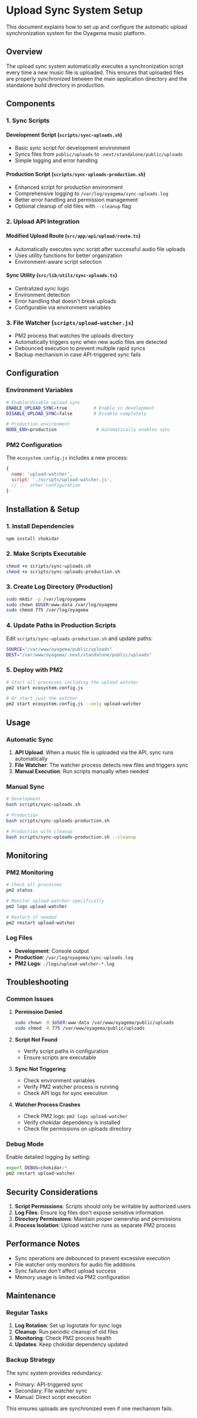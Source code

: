# Upload Sync System Setup

This document explains how to set up and configure the automatic upload synchronization system for the Oyagema music platform.

## Overview

The upload sync system automatically executes a synchronization script every time a new music file is uploaded. This ensures that uploaded files are properly synchronized between the main application directory and the standalone build directory in production.

## Components

### 1. Sync Scripts

#### Development Script (`scripts/sync-uploads.sh`)
- Basic sync script for development environment
- Syncs files from `public/uploads` to `.next/standalone/public/uploads`
- Simple logging and error handling

#### Production Script (`scripts/sync-uploads-production.sh`)
- Enhanced script for production environment
- Comprehensive logging to `/var/log/oyagema/sync-uploads.log`
- Better error handling and permission management
- Optional cleanup of old files with `--cleanup` flag

### 2. Upload API Integration

#### Modified Upload Route (`src/app/api/upload/route.ts`)
- Automatically executes sync script after successful audio file uploads
- Uses utility functions for better organization
- Environment-aware script selection

#### Sync Utility (`src/lib/utils/sync-uploads.ts`)
- Centralized sync logic
- Environment detection
- Error handling that doesn't break uploads
- Configurable via environment variables

### 3. File Watcher (`scripts/upload-watcher.js`)
- PM2 process that watches the uploads directory
- Automatically triggers sync when new audio files are detected
- Debounced execution to prevent multiple rapid syncs
- Backup mechanism in case API-triggered sync fails

## Configuration

### Environment Variables

```bash
# Enable/disable upload sync
ENABLE_UPLOAD_SYNC=true          # Enable in development
DISABLE_UPLOAD_SYNC=false        # Disable completely

# Production environment
NODE_ENV=production               # Automatically enables sync
```

### PM2 Configuration

The `ecosystem.config.js` includes a new process:

```javascript
{
  name: 'upload-watcher',
  script: './scripts/upload-watcher.js',
  // ... other configuration
}
```

## Installation & Setup

### 1. Install Dependencies

```bash
npm install chokidar
```

### 2. Make Scripts Executable

```bash
chmod +x scripts/sync-uploads.sh
chmod +x scripts/sync-uploads-production.sh
```

### 3. Create Log Directory (Production)

```bash
sudo mkdir -p /var/log/oyagema
sudo chown $USER:www-data /var/log/oyagema
sudo chmod 775 /var/log/oyagema
```

### 4. Update Paths in Production Scripts

Edit `scripts/sync-uploads-production.sh` and update paths:

```bash
SOURCE="/var/www/oyagema/public/uploads"
DEST="/var/www/oyagema/.next/standalone/public/uploads"
```

### 5. Deploy with PM2

```bash
# Start all processes including the upload watcher
pm2 start ecosystem.config.js

# Or start just the watcher
pm2 start ecosystem.config.js --only upload-watcher
```

## Usage

### Automatic Sync

1. **API Upload**: When a music file is uploaded via the API, sync runs automatically
2. **File Watcher**: The watcher process detects new files and triggers sync
3. **Manual Execution**: Run scripts manually when needed

### Manual Sync

```bash
# Development
bash scripts/sync-uploads.sh

# Production
bash scripts/sync-uploads-production.sh

# Production with cleanup
bash scripts/sync-uploads-production.sh --cleanup
```

## Monitoring

### PM2 Monitoring

```bash
# Check all processes
pm2 status

# Monitor upload watcher specifically
pm2 logs upload-watcher

# Restart if needed
pm2 restart upload-watcher
```

### Log Files

- **Development**: Console output
- **Production**: `/var/log/oyagema/sync-uploads.log`
- **PM2 Logs**: `./logs/upload-watcher-*.log`

## Troubleshooting

### Common Issues

1. **Permission Denied**
   ```bash
   sudo chown -R $USER:www-data /var/www/oyagema/public/uploads
   sudo chmod -R 775 /var/www/oyagema/public/uploads
   ```

2. **Script Not Found**
   - Verify script paths in configuration
   - Ensure scripts are executable

3. **Sync Not Triggering**
   - Check environment variables
   - Verify PM2 watcher process is running
   - Check API logs for sync execution

4. **Watcher Process Crashes**
   - Check PM2 logs: `pm2 logs upload-watcher`
   - Verify chokidar dependency is installed
   - Check file permissions on uploads directory

### Debug Mode

Enable detailed logging by setting:

```bash
export DEBUG=chokidar:*
pm2 restart upload-watcher
```

## Security Considerations

1. **Script Permissions**: Scripts should only be writable by authorized users
2. **Log Files**: Ensure log files don't expose sensitive information
3. **Directory Permissions**: Maintain proper ownership and permissions
4. **Process Isolation**: Upload watcher runs as separate PM2 process

## Performance Notes

- Sync operations are debounced to prevent excessive execution
- File watcher only monitors for audio file additions
- Sync failures don't affect upload success
- Memory usage is limited via PM2 configuration

## Maintenance

### Regular Tasks

1. **Log Rotation**: Set up logrotate for sync logs
2. **Cleanup**: Run periodic cleanup of old files
3. **Monitoring**: Check PM2 process health
4. **Updates**: Keep chokidar dependency updated

### Backup Strategy

The sync system provides redundancy:
- Primary: API-triggered sync
- Secondary: File watcher sync
- Manual: Direct script execution

This ensures uploads are synchronized even if one mechanism fails.